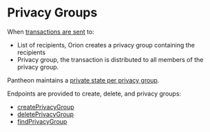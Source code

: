 # Privacy Groups 

When [transactions are sent](../Reference/API-Methods.md#send) to: 

* List of recipients, Orion creates a privacy group containing the recipients 
* Privacy group, the transaction is distributed to all members of the privacy group. 

Pantheon maintains a [private state per privacy group](https://docs.pantheon.pegasys.tech/en/stable/Privacy/Privacy-Overview/#privacy-groups). 

Endpoints are provided to create, delete, and privacy groups: 

* [createPrivacyGroup](../Reference/API-Methods.md#createprivacygroup) 
* [deletePrivacyGroup](../Reference/API-Methods.md#deleteprivacygroup)
* [findPrivacyGroup](../Reference/API-Methods.md#findprivacygroup) 
 



